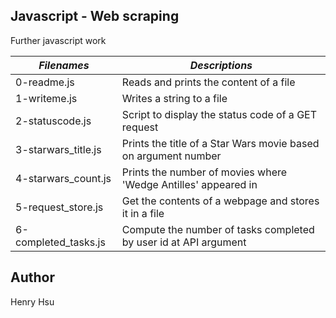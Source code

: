 ## Javascript - Web scraping

Further javascript work

|           *Filenames*           |                    *Descriptions*                                       |
|---------------------------------|-------------------------------------------------------------------------|
| 0-readme.js                     | Reads and prints the content of a file                                  |
| 1-writeme.js                    | Writes a string to a file                                               |
| 2-statuscode.js                 | Script to display the status code of a GET request                      |
| 3-starwars_title.js             | Prints the title of a Star Wars movie based on argument number          |
| 4-starwars_count.js             | Prints the number of movies where 'Wedge Antilles' appeared in          |
| 5-request_store.js              | Get the contents of a webpage and stores it in a file                   |
| 6-completed_tasks.js            | Compute the number of tasks completed by user id at API argument        |


## Author
Henry Hsu
